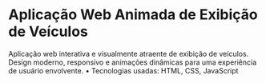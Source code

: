 #  Aplicação Web Animada de Exibição de Veículos

Aplicação web interativa e visualmente atraente de exibição de veículos. Design moderno, responsivo e
animações dinâmicas para uma experiência de usuário envolvente.
• Tecnologias usadas: HTML, CSS, JavaScript
